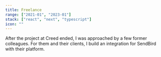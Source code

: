 ```yaml
---
title: Freelance
range: ["2021-01", "2023-01"]
stack: ["react", "next", "typescript"]
icon: ""
---
```


After the project at Creed ended, I was approached by a few former colleagues. For them and their clients, I build an integration for SendBird with their platform.
